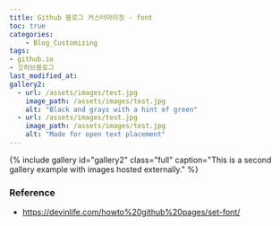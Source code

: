 ```yaml
---
title: Github 블로그 커스터마이징 - font
toc: true
categories:	
    - Blog_Customizing
tags:
- github.io
- 깃허브블로그
last_modified_at: 
gallery2:
  - url: /assets/images/test.jpg
    image_path: /assets/images/test.jpg
    alt: "Black and grays with a hint of green"
  - url: /assets/images/test.jpg
    image_path: /assets/images/test.jpg
    alt: "Made for open text placement"
---
```




{% include gallery id="gallery2" class="full" caption="This is a second gallery example with images hosted externally." %}

### Reference

- https://devinlife.com/howto%20github%20pages/set-font/


